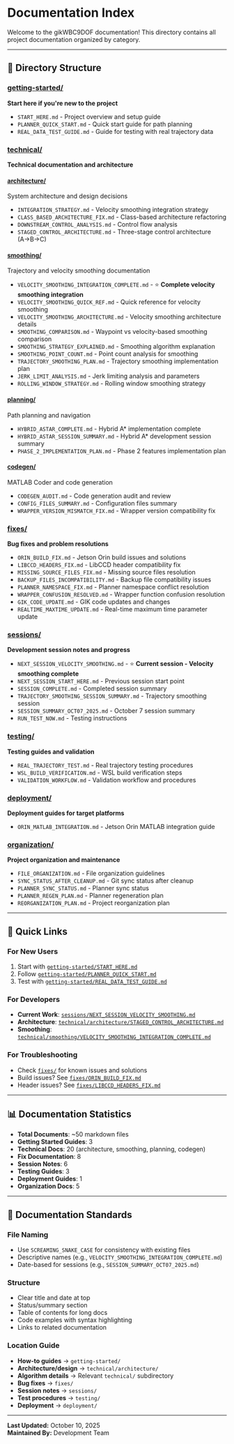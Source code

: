 # Documentation Index

Welcome to the gikWBC9DOF documentation! This directory contains all project documentation organized by category.

---

## 📂 Directory Structure

### [getting-started/](getting-started/)
**Start here if you're new to the project**
- `START_HERE.md` - Project overview and setup guide
- `PLANNER_QUICK_START.md` - Quick start guide for path planning
- `REAL_DATA_TEST_GUIDE.md` - Guide for testing with real trajectory data

### [technical/](technical/)
**Technical documentation and architecture**

#### [architecture/](technical/architecture/)
System architecture and design decisions
- `INTEGRATION_STRATEGY.md` - Velocity smoothing integration strategy
- `CLASS_BASED_ARCHITECTURE_FIX.md` - Class-based architecture refactoring
- `DOWNSTREAM_CONTROL_ANALYSIS.md` - Control flow analysis
- `STAGED_CONTROL_ARCHITECTURE.md` - Three-stage control architecture (A→B→C)

#### [smoothing/](technical/smoothing/)
Trajectory and velocity smoothing documentation
- `VELOCITY_SMOOTHING_INTEGRATION_COMPLETE.md` - ⭐ **Complete velocity smoothing integration**
- `VELOCITY_SMOOTHING_QUICK_REF.md` - Quick reference for velocity smoothing
- `VELOCITY_SMOOTHING_ARCHITECTURE.md` - Velocity smoothing architecture details
- `SMOOTHING_COMPARISON.md` - Waypoint vs velocity-based smoothing comparison
- `SMOOTHING_STRATEGY_EXPLAINED.md` - Smoothing algorithm explanation
- `SMOOTHING_POINT_COUNT.md` - Point count analysis for smoothing
- `TRAJECTORY_SMOOTHING_PLAN.md` - Trajectory smoothing implementation plan
- `JERK_LIMIT_ANALYSIS.md` - Jerk limiting analysis and parameters
- `ROLLING_WINDOW_STRATEGY.md` - Rolling window smoothing strategy

#### [planning/](technical/planning/)
Path planning and navigation
- `HYBRID_ASTAR_COMPLETE.md` - Hybrid A* implementation complete
- `HYBRID_ASTAR_SESSION_SUMMARY.md` - Hybrid A* development session summary
- `PHASE_2_IMPLEMENTATION_PLAN.md` - Phase 2 features implementation plan

#### [codegen/](technical/codegen/)
MATLAB Coder and code generation
- `CODEGEN_AUDIT.md` - Code generation audit and review
- `CONFIG_FILES_SUMMARY.md` - Configuration files summary
- `WRAPPER_VERSION_MISMATCH_FIX.md` - Wrapper version compatibility fix

### [fixes/](fixes/)
**Bug fixes and problem resolutions**
- `ORIN_BUILD_FIX.md` - Jetson Orin build issues and solutions
- `LIBCCD_HEADERS_FIX.md` - LibCCD header compatibility fix
- `MISSING_SOURCE_FILES_FIX.md` - Missing source files resolution
- `BACKUP_FILES_INCOMPATIBILITY.md` - Backup file compatibility issues
- `PLANNER_NAMESPACE_FIX.md` - Planner namespace conflict resolution
- `WRAPPER_CONFUSION_RESOLVED.md` - Wrapper function confusion resolution
- `GIK_CODE_UPDATE.md` - GIK code updates and changes
- `REALTIME_MAXTIME_UPDATE.md` - Real-time maximum time parameter update

### [sessions/](sessions/)
**Development session notes and progress**
- `NEXT_SESSION_VELOCITY_SMOOTHING.md` - ⭐ **Current session - Velocity smoothing complete**
- `NEXT_SESSION_START_HERE.md` - Previous session start point
- `SESSION_COMPLETE.md` - Completed session summary
- `TRAJECTORY_SMOOTHING_SESSION_SUMMARY.md` - Trajectory smoothing session
- `SESSION_SUMMARY_OCT07_2025.md` - October 7 session summary
- `RUN_TEST_NOW.md` - Testing instructions

### [testing/](testing/)
**Testing guides and validation**
- `REAL_TRAJECTORY_TEST.md` - Real trajectory testing procedures
- `WSL_BUILD_VERIFICATION.md` - WSL build verification steps
- `VALIDATION_WORKFLOW.md` - Validation workflow and procedures

### [deployment/](deployment/)
**Deployment guides for target platforms**
- `ORIN_MATLAB_INTEGRATION.md` - Jetson Orin MATLAB integration guide

### [organization/](organization/)
**Project organization and maintenance**
- `FILE_ORGANIZATION.md` - File organization guidelines
- `SYNC_STATUS_AFTER_CLEANUP.md` - Git sync status after cleanup
- `PLANNER_SYNC_STATUS.md` - Planner sync status
- `PLANNER_REGEN_PLAN.md` - Planner regeneration plan
- `REORGANIZATION_PLAN.md` - Project reorganization plan

---

## 🚀 Quick Links

### For New Users
1. Start with [`getting-started/START_HERE.md`](getting-started/START_HERE.md)
2. Follow [`getting-started/PLANNER_QUICK_START.md`](getting-started/PLANNER_QUICK_START.md)
3. Test with [`getting-started/REAL_DATA_TEST_GUIDE.md`](getting-started/REAL_DATA_TEST_GUIDE.md)

### For Developers
- **Current Work**: [`sessions/NEXT_SESSION_VELOCITY_SMOOTHING.md`](sessions/NEXT_SESSION_VELOCITY_SMOOTHING.md)
- **Architecture**: [`technical/architecture/STAGED_CONTROL_ARCHITECTURE.md`](technical/architecture/STAGED_CONTROL_ARCHITECTURE.md)
- **Smoothing**: [`technical/smoothing/VELOCITY_SMOOTHING_INTEGRATION_COMPLETE.md`](technical/smoothing/VELOCITY_SMOOTHING_INTEGRATION_COMPLETE.md)

### For Troubleshooting
- Check [`fixes/`](fixes/) for known issues and solutions
- Build issues? See [`fixes/ORIN_BUILD_FIX.md`](fixes/ORIN_BUILD_FIX.md)
- Header issues? See [`fixes/LIBCCD_HEADERS_FIX.md`](fixes/LIBCCD_HEADERS_FIX.md)

---

## 📊 Documentation Statistics

- **Total Documents**: ~50 markdown files
- **Getting Started Guides**: 3
- **Technical Docs**: 20 (architecture, smoothing, planning, codegen)
- **Fix Documentation**: 8
- **Session Notes**: 6
- **Testing Guides**: 3
- **Deployment Guides**: 1
- **Organization Docs**: 5

---

## 📝 Documentation Standards

### File Naming
- Use `SCREAMING_SNAKE_CASE` for consistency with existing files
- Descriptive names (e.g., `VELOCITY_SMOOTHING_INTEGRATION_COMPLETE.md`)
- Date-based for sessions (e.g., `SESSION_SUMMARY_OCT07_2025.md`)

### Structure
- Clear title and date at top
- Status/summary section
- Table of contents for long docs
- Code examples with syntax highlighting
- Links to related documentation

### Location Guide
- **How-to guides** → `getting-started/`
- **Architecture/design** → `technical/architecture/`
- **Algorithm details** → Relevant `technical/` subdirectory
- **Bug fixes** → `fixes/`
- **Session notes** → `sessions/`
- **Test procedures** → `testing/`
- **Deployment** → `deployment/`

---

**Last Updated:** October 10, 2025  
**Maintained By:** Development Team

